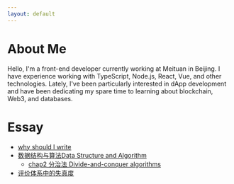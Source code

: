```yaml
---
layout: default
---
```


# About Me
Hello, I'm a front-end developer currently working at Meituan in Beijing. I have experience working with TypeScript, Node.js, React, Vue, and other technologies. Lately, I've been particularly interested in dApp development and have been dedicating my spare time to learning about blockchain, Web3, and databases.

# Essay
- [why should I write](./notes/why%20should%20i%20write)
- [数据结构与算法Data Structure and Algorithm](./notes/%E6%95%B0%E6%8D%AE%E7%BB%93%E6%9E%84%E4%B8%8E%E7%AE%97%E6%B3%95Data%20Structure%20and%20Algorithm/introduction)
  - [chap2 分治法 Divide-and-conquer algorithms](./notes/%E6%95%B0%E6%8D%AE%E7%BB%93%E6%9E%84%E4%B8%8E%E7%AE%97%E6%B3%95Data%20Structure%20and%20Algorithm/chap2%20分治法%20Divide-and-conquer%20algorithms/index)
- [评价体系中的失真度](./notes/%E8%AF%84%E4%BB%B7%E4%BD%93%E7%B3%BB%E4%B8%AD%E7%9A%84%E5%A4%B1%E7%9C%9F%E5%BA%A6.md)